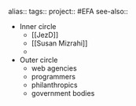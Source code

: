 alias::
tags::
project:: #EFA
see-also::

- Inner circle
	- [[JezD]]
	- [[Susan Mizrahi]]
	-
- Outer circle
	- web agencies
	- programmers
	- philanthropics
	- government bodies